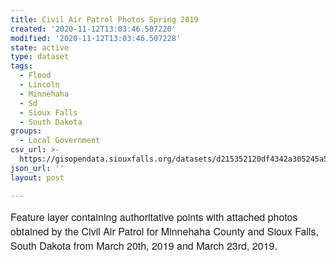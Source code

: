 ```yaml
---
title: Civil Air Patrol Photos Spring 2019
created: '2020-11-12T13:03:46.507220'
modified: '2020-11-12T13:03:46.507228'
state: active
type: dataset
tags:
  - Flood
  - Lincoln
  - Minnehaha
  - Sd
  - Sioux Falls
  - South Dakota
groups:
  - Local Government
csv_url: >-
  https://gisopendata.siouxfalls.org/datasets/d215352120df4342a305245a5f1cd363_0.csv?outSR=%7B%22latestWkid%22%3A32164%2C%22wkid%22%3A32164%7D
json_url: ''
layout: post

---
```

<span style='font-family: &quot;Avenir Next W01&quot;, &quot;Avenir Next W00&quot;, &quot;Avenir Next&quot;, Avenir, &quot;Helvetica Neue&quot;, sans-serif; font-size: 16px;'>Feature layer containing authoritative points with attached photos obtained by the Civil Air Patrol for Minnehaha County and Sioux Falls, South Dakota from March 20th, 2019 and March 23rd, 2019.</span>
